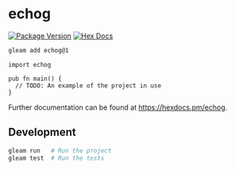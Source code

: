 # echog

[![Package Version](https://img.shields.io/hexpm/v/echog)](https://hex.pm/packages/echog)
[![Hex Docs](https://img.shields.io/badge/hex-docs-ffaff3)](https://hexdocs.pm/echog/)

```sh
gleam add echog@1
```
```gleam
import echog

pub fn main() {
  // TODO: An example of the project in use
}
```

Further documentation can be found at <https://hexdocs.pm/echog>.

## Development

```sh
gleam run   # Run the project
gleam test  # Run the tests
```
